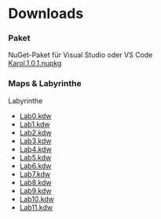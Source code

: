 # Downloads

### Paket
NuGet-Paket f&uuml;r Visual Studio oder VS Code
<br>
[Karol.1.0.1.nupkg](data/Karol.1.0.1.nupkg)

### Maps & Labyrinthe

Labyrinthe

- [Lab0.kdw](data/lab0.kdw)
- [Lab1.kdw](data/lab1.kdw)
- [Lab2.kdw](data/lab2.kdw)
- [Lab3.kdw](data/lab3.kdw)
- [Lab4.kdw](data/lab4.kdw)
- [Lab5.kdw](data/lab5.kdw)
- [Lab6.kdw](data/lab6.kdw)
- [Lab7.kdw](data/lab7.kdw)
- [Lab8.kdw](data/lab8.kdw)
- [Lab9.kdw](data/lab9.kdw)
- [Lab10.kdw](data/lab10.kdw)
- [Lab11.kdw](data/lab11.kdw)


